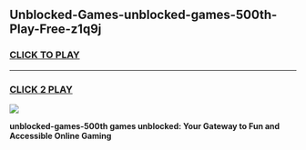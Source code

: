 
## Unblocked-Games-unblocked-games-500th-Play-Free-z1q9j
<h3>
<a href="https://premium76.site?title=unblocked-games-500th&ref=19M">CLICK TO PLAY</a></h3>
<hr>

<h3>
<a href="https://premium76.site?title=unblocked-games-500th&ref=19M">CLICK 2 PLAY</a>
  
</h3>

<a href="https://premium76.site?title=unblocked-games-500th&ref=19M"><img src="https://clearcache.store/games.png"></a>


**unblocked-games-500th games unblocked: Your Gateway to Fun and Accessible Online Gaming**
